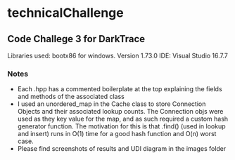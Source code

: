 # technicalChallenge
## Code Challege 3 for DarkTrace

Libraries used: bootx86 for windows. Version 1.73.0
IDE: Visual Studio 16.7.7

### Notes
* Each .hpp has a commented boilerplate at the top explaining the fields and methods of the associated class
* I used an unordered_map in the Cache class to store Connection Objects and their associated lookup counts. The Connection objs were used as they key value for the map, and as such required a custom hash generator function. The motivation for this is that .find() (used in lookup and insert) runs in O(1) time for a good hash function and O(n) worst case. 
* Please find screenshots of results and UDI diagram in the images folder




